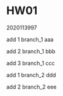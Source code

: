 # HW01
2020113997

add 1 branch_1 aaa

add 2 branch_1 bbb

add 3 branch_1 ccc

add 1 branch_2 ddd

add 2 branch_2 eee
